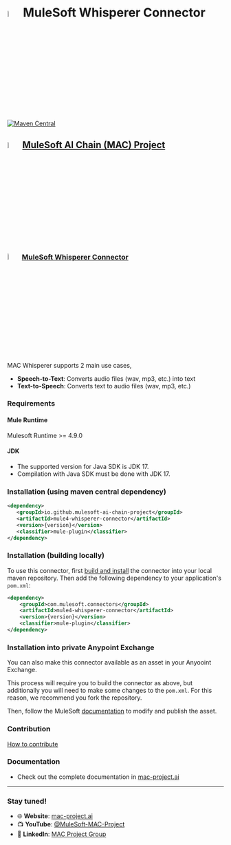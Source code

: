 # <img src="icon/icon.svg" width="6%" alt="banner"> MuleSoft  Whisperer Connector
[![Maven Central](https://img.shields.io/maven-central/v/io.github.mulesoft-ai-chain-project/mule4-whisperer-connector)](https://central.sonatype.com/artifact/io.github.mulesoft-ai-chain-project/mule4-whisperer-connector/overview)

## <img src="https://raw.githubusercontent.com/MuleSoft-AI-Chain-Project/.github/main/profile/assets/mulechain-project-logo.png" width="6%" alt="banner">   [MuleSoft AI Chain (MAC) Project](https://mac-project.ai/docs/)

### <img src="icon/icon.svg" width="6%" alt="banner">   [MuleSoft Whisperer Connector](https://mac-project.ai/docs/mac-whisperer/connector-overview)

MAC Whisperer supports 2 main use cases, 
- **Speech-to-Text**: Converts audio files (wav, mp3, etc.) into text
- **Text-to-Speech**: Converts text to audio files (wav, mp3, etc.)

### Requirements

#### Mule Runtime
Mulesoft Runtime >= 4.9.0

#### JDK

- The  supported version for Java SDK is JDK 17.
- Compilation with Java SDK must be done with JDK 17.

### Installation (using maven central dependency)

```xml
<dependency>
   <groupId>io.github.mulesoft-ai-chain-project</groupId>
   <artifactId>mule4-whisperer-connector</artifactId>
   <version>{version}</version>
   <classifier>mule-plugin</classifier>
</dependency>
```

### Installation (building locally)

To use this connector, first [build and install](https://mac-project.ai/docs/mac-whisperer/getting-started) the connector into your local maven repository.
Then add the following dependency to your application's `pom.xml`:

```xml
<dependency>
    <groupId>com.mulesoft.connectors</groupId>
    <artifactId>mule4-whisperer-connector</artifactId>
    <version>{version}</version>
    <classifier>mule-plugin</classifier>
</dependency>
```

### Installation into private Anypoint Exchange

You can also make this connector available as an asset in your Anyooint Exchange.

This process will require you to build the connector as above, but additionally you will need
to make some changes to the `pom.xml`.  For this reason, we recommend you fork the repository.

Then, follow the MuleSoft [documentation](https://docs.mulesoft.com/exchange/to-publish-assets-maven) to modify and publish the asset.

### Contribution
[How to contribute](https://mac-project.ai/docs/contribute)

### Documentation
- Check out the complete documentation in [mac-project.ai](https://mac-project.ai/docs/mac-whisperer/connector-overview)

---

### Stay tuned!

- 🌐 **Website**: [mac-project.ai](https://mac-project.ai)
- 📺 **YouTube**: [@MuleSoft-MAC-Project](https://www.youtube.com/@MuleSoft-MAC-Project)
- 💼 **LinkedIn**: [MAC Project Group](https://lnkd.in/gW3eZrbF)
